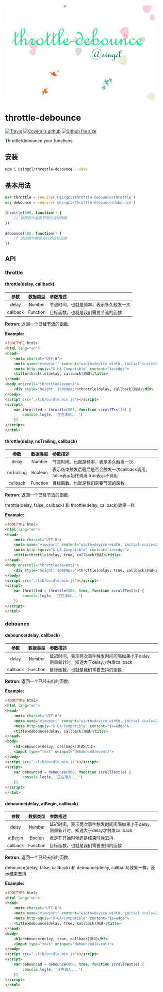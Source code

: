 ![throttle-debounce@singcl](./throttle-debounce.jpg)
# throttle-debounce

[![Travis](https://img.shields.io/travis/singcl/throttle-debounce.svg)](https://www.travis-ci.org/singcl/throttle-debounce)
[![Coveralls github](https://img.shields.io/coveralls/github/singcl/throttle-debounce.svg)](https://coveralls.io/github/singcl/throttle-debounce)
[![Github file size](https://img.shields.io/github/size/singcl/throttle-debounce/lib/bundle.min.js.svg)](https://github.com/singcl/throttle-debounce)

Throttle/debounce your functions.

## 安装
```sh
npm i @singcl/throttle-debounce --save
```
## 基本用法

```js
var throttle = require('@singcl/throttle-debounce/throttle')
var debounce = require('@singcl/throttle-debounce/debounce')

throttle(500, function() {
	// 该函数为需要节流的目标函数
})

debounce(500, function() {
	// 该函数为需要去抖的目标函数
})
```
## API

### throttle

#### throttle(delay, callback)
| 参数 | 数据类型 | 参数描述 |
|:-----:|:-------:|:--------|
| delay| Number |节流时间。也就是频率，表示多久触发一次|
| callback| Function |目标函数。也就是我们需要节流的函数|

**Retrun**: 返回一个已经节流的函数.

**Example:**
```html
<!DOCTYPE html>
<html lang="en">
<head>
    <meta charset="UTF-8">
    <meta name="viewport" content="width=device-width, initial-scale=1.0">
    <meta http-equiv="X-UA-Compatible" content="ie=edge">
    <title>throttle(delay, callback)测试</title>
</head>
<body onscroll="throttled(event)">
    <div style="height: 10000px;">throttle(delay, callback)测试</div>
</body>
<script src="./lib/bundle.min.js"></script>
<script>
    var throttled = throttle(800, function scrollTest(e) {
        console.log(e, '正在滚动...')
    })
</script>
</html>
```

#### throttle(delay, noTrailing, callback)

| 参数 | 数据类型 | 参数描述 |
|:-----:|:-------:|:--------|
|delay|Number|节流时间。也就是频率，表示多久触发一次|
|noTrailing|Boolean|表示结束触发后最后是否会触发一次callback调用。false表示始终调用 true表示不调用
|callback|Function|目标函数。也就是我们需要节流的函数|

**Retrun**: 返回一个已经节流的函数.

throttle(delay, false, callback) 和 throttle(delay, callback)效果一样

**Example:**
```html
<!DOCTYPE html>
<html lang="en">
<head>
    <meta charset="UTF-8">
    <meta name="viewport" content="width=device-width, initial-scale=1.0">
    <meta http-equiv="X-UA-Compatible" content="ie=edge">
    <title>throttle(delay, true, callback)测试</title>
</head>
<body onscroll="throttled(event)">
    <div style="height: 10000px;">throttle(delay, true, callback)测试</div>
</body>
<script src="./lib/bundle.min.js"></script>
<script>
    var throttled = throttle(800, true, function scrollTest(e) {
        console.log(e, '正在滚动...')
    })
</script>
</html>
```

### debounce

#### debounce(delay, callback)
| 参数 | 数据类型 | 参数描述 |
|:-----:|:-------:|:--------|
| delay| Number |延迟时间。表示两次事件触发时间间隔如果小于delay, 则重新计时，知道大于delay才触发callback|
| callback| Function |目标函数。也就是我们需要去抖的函数|

**Retrun**: 返回一个已经去抖的函数.

**Example:**
```html
<!DOCTYPE html>
<html lang="en">
<head>
    <meta charset="UTF-8">
    <meta name="viewport" content="width=device-width, initial-scale=1.0">
    <meta http-equiv="X-UA-Compatible" content="ie=edge">
    <title>debounce(delay, callback)测试</title>
</head>
<body>
    <h3>debounce(delay, callback)测试</h3>
    <input type="text" oninput="debounced(event)">
</body>
<script src="./lib/bundle.min.js"></script>
<script>
    var debounced = debounce(800, function scrollTest(e) {
        console.log(e, '正在输入...')
    })
</script>
</html>
```

#### debounce(delay, atBegin, callback)
| 参数 | 数据类型 | 参数描述 |
|:-----:|:-------:|:--------|
| delay| Number |延迟时间。表示两次事件触发时间间隔如果小于delay, 则重新计时，知道大于delay才触发callback|
| atBegin| Boolen |表是在开始时候还是结束时候去抖|
| callback| Function |目标函数。也就是我们需要去抖的函数|

**Retrun**: 返回一个已经去抖的函数.

debounce(delay, false, callback) 和 debounce(delay, callback)效果一样，表示结束去抖

**Example:**
```html
<!DOCTYPE html>
<html lang="en">
<head>
    <meta charset="UTF-8">
    <meta name="viewport" content="width=device-width, initial-scale=1.0">
    <meta http-equiv="X-UA-Compatible" content="ie=edge">
    <title>debounce(delay, true, callback)测试</title>
</head>
<body>
    <h3>debounce(delay, true, callback)测试</h3>
    <input type="text" oninput="debounced(event)">
</body>
<script src="./lib/bundle.min.js"></script>
<script>
    var debounced = debounce(800, true, function scrollTest(e) {
        console.log(e, '正在输入...')
    })
</script>
</html>
```
